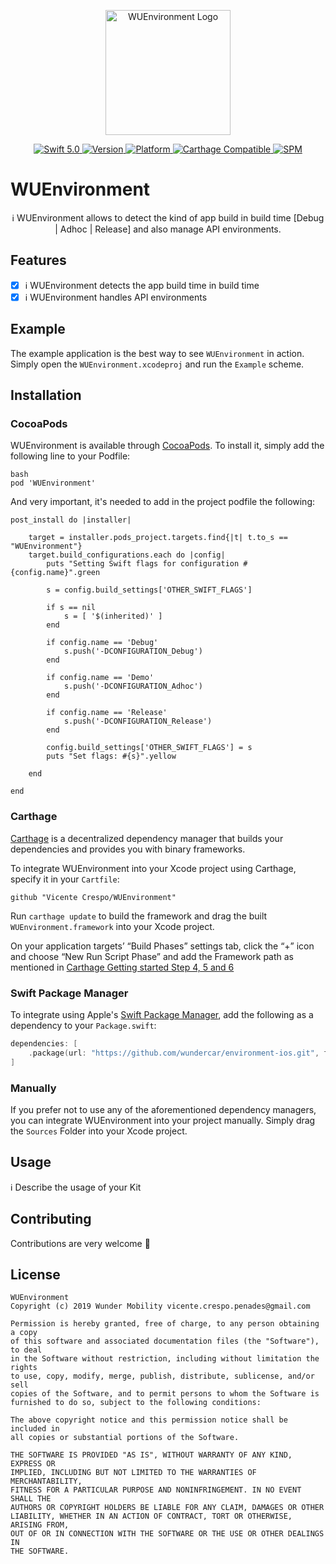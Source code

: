 <p align="center">
   <img width="200" src="https://raw.githubusercontent.com/SvenTiigi/SwiftKit/gh-pages/readMeAssets/SwiftKitLogo.png" alt="WUEnvironment Logo">
</p>

<p align="center">
   <a href="https://developer.apple.com/swift/">
      <img src="https://img.shields.io/badge/Swift-5.0-orange.svg?style=flat" alt="Swift 5.0">
   </a>
   <a href="http://cocoapods.org/pods/WUEnvironment">
      <img src="https://img.shields.io/cocoapods/v/WUEnvironment.svg?style=flat" alt="Version">
   </a>
   <a href="http://cocoapods.org/pods/WUEnvironment">
      <img src="https://img.shields.io/cocoapods/p/WUEnvironment.svg?style=flat" alt="Platform">
   </a>
   <a href="https://github.com/Carthage/Carthage">
      <img src="https://img.shields.io/badge/Carthage-compatible-4BC51D.svg?style=flat" alt="Carthage Compatible">
   </a>
   <a href="https://github.com/apple/swift-package-manager">
      <img src="https://img.shields.io/badge/Swift%20Package%20Manager-compatible-brightgreen.svg" alt="SPM">
   </a>
</p>

# WUEnvironment

<p align="center">
ℹ️ WUEnvironment allows to detect the kind of app build in build time [Debug | Adhoc | Release] and also manage API environments.
</p>

## Features

- [x] ℹ️ WUEnvironment detects the app build time in build time
- [x] ℹ️ WUEnvironment handles API environments

## Example

The example application is the best way to see `WUEnvironment` in action. Simply open the `WUEnvironment.xcodeproj` and run the `Example` scheme.

## Installation

### CocoaPods

WUEnvironment is available through [CocoaPods](http://cocoapods.org). To install
it, simply add the following line to your Podfile:

```
bash
pod 'WUEnvironment'
```

And very important, it's needed to add in the project podfile the following:

```
post_install do |installer|

    target = installer.pods_project.targets.find{|t| t.to_s == "WUEnvironment"}
    target.build_configurations.each do |config|
        puts "Setting Swift flags for configuration #{config.name}".green

        s = config.build_settings['OTHER_SWIFT_FLAGS']

        if s == nil
            s = [ '$(inherited)' ]
        end

        if config.name == 'Debug'
            s.push('-DCONFIGURATION_Debug')
        end

        if config.name == 'Demo'
            s.push('-DCONFIGURATION_Adhoc')
        end

        if config.name == 'Release'
            s.push('-DCONFIGURATION_Release')
        end

        config.build_settings['OTHER_SWIFT_FLAGS'] = s
        puts "Set flags: #{s}".yellow

    end

end
```

### Carthage

[Carthage](https://github.com/Carthage/Carthage) is a decentralized dependency manager that builds your dependencies and provides you with binary frameworks.

To integrate WUEnvironment into your Xcode project using Carthage, specify it in your `Cartfile`:

```ogdl
github "Vicente Crespo/WUEnvironment"
```

Run `carthage update` to build the framework and drag the built `WUEnvironment.framework` into your Xcode project. 

On your application targets’ “Build Phases” settings tab, click the “+” icon and choose “New Run Script Phase” and add the Framework path as mentioned in [Carthage Getting started Step 4, 5 and 6](https://github.com/Carthage/Carthage/blob/master/README.md#if-youre-building-for-ios-tvos-or-watchos)

### Swift Package Manager

To integrate using Apple's [Swift Package Manager](https://swift.org/package-manager/), add the following as a dependency to your `Package.swift`:

```swift
dependencies: [
    .package(url: "https://github.com/wundercar/environment-ios.git", from: "1.0.0")
]
```

### Manually

If you prefer not to use any of the aforementioned dependency managers, you can integrate WUEnvironment into your project manually. Simply drag the `Sources` Folder into your Xcode project.

## Usage

ℹ️ Describe the usage of your Kit

## Contributing
Contributions are very welcome 🙌

## License

```
WUEnvironment
Copyright (c) 2019 Wunder Mobility vicente.crespo.penades@gmail.com

Permission is hereby granted, free of charge, to any person obtaining a copy
of this software and associated documentation files (the "Software"), to deal
in the Software without restriction, including without limitation the rights
to use, copy, modify, merge, publish, distribute, sublicense, and/or sell
copies of the Software, and to permit persons to whom the Software is
furnished to do so, subject to the following conditions:

The above copyright notice and this permission notice shall be included in
all copies or substantial portions of the Software.

THE SOFTWARE IS PROVIDED "AS IS", WITHOUT WARRANTY OF ANY KIND, EXPRESS OR
IMPLIED, INCLUDING BUT NOT LIMITED TO THE WARRANTIES OF MERCHANTABILITY,
FITNESS FOR A PARTICULAR PURPOSE AND NONINFRINGEMENT. IN NO EVENT SHALL THE
AUTHORS OR COPYRIGHT HOLDERS BE LIABLE FOR ANY CLAIM, DAMAGES OR OTHER
LIABILITY, WHETHER IN AN ACTION OF CONTRACT, TORT OR OTHERWISE, ARISING FROM,
OUT OF OR IN CONNECTION WITH THE SOFTWARE OR THE USE OR OTHER DEALINGS IN
THE SOFTWARE.
```
